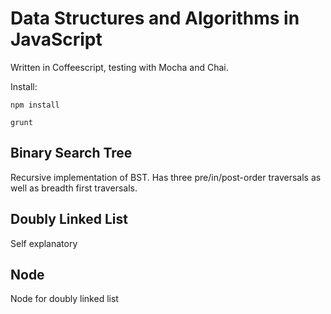 # Data Structures and Algorithms in JavaScript

Written in Coffeescript, testing with Mocha and Chai.

Install:

```
npm install

grunt
```

## Binary Search Tree
Recursive implementation of BST. Has three pre/in/post-order traversals as well as breadth first traversals.

## Doubly Linked List
Self explanatory

## Node
Node for doubly linked list
